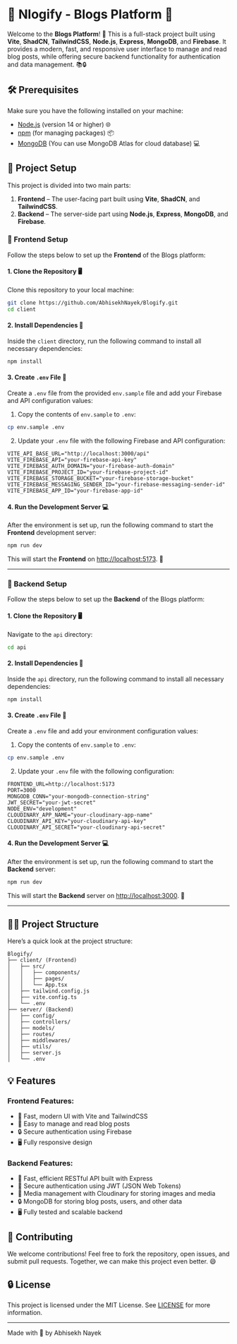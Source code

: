 # 🌟 Nlogify - Blogs Platform 🌟

Welcome to the **Blogs Platform**! 🚀 This is a full-stack project built using **Vite**, **ShadCN**, **TailwindCSS**, **Node.js**, **Express**, **MongoDB**, and **Firebase**. It provides a modern, fast, and responsive user interface to manage and read blog posts, while offering secure backend functionality for authentication and data management. 📚🔒

## 🛠️ Prerequisites

Make sure you have the following installed on your machine:

- [Node.js](https://nodejs.org/) (version 14 or higher) 🌐
- [npm](https://www.npmjs.com/) (for managing packages) 📦
- [MongoDB](https://www.mongodb.com/) (You can use MongoDB Atlas for cloud database) 💻

## 🚀 Project Setup

This project is divided into two main parts:

1. **Frontend** – The user-facing part built using **Vite**, **ShadCN**, and **TailwindCSS**.
2. **Backend** – The server-side part using **Node.js**, **Express**, **MongoDB**, and **Firebase**.

### 🚀 Frontend Setup

Follow the steps below to set up the **Frontend** of the Blogs platform:

#### 1. Clone the Repository 🖥️

Clone this repository to your local machine:

```bash
git clone https://github.com/AbhisekhNayek/Blogify.git
cd client
```

#### 2. Install Dependencies 🔧

Inside the `client` directory, run the following command to install all necessary dependencies:

```bash
npm install
```

#### 3. Create `.env` File 🔑

Create a `.env` file from the provided `env.sample` file and add your Firebase and API configuration values:

1. Copy the contents of `env.sample` to `.env`:

```bash
cp env.sample .env
```

2. Update your `.env` file with the following Firebase and API configuration:

```env
VITE_API_BASE_URL="http://localhost:3000/api"  
VITE_FIREBASE_API="your-firebase-api-key"    
VITE_FIREBASE_AUTH_DOMAIN="your-firebase-auth-domain" 
VITE_FIREBASE_PROJECT_ID="your-firebase-project-id"    
VITE_FIREBASE_STORAGE_BUCKET="your-firebase-storage-bucket"  
VITE_FIREBASE_MESSAGING_SENDER_ID="your-firebase-messaging-sender-id"  
VITE_FIREBASE_APP_ID="your-firebase-app-id"    
```

#### 4. Run the Development Server 💻

After the environment is set up, run the following command to start the **Frontend** development server:

```bash
npm run dev
```

This will start the **Frontend** on [http://localhost:5173](http://localhost:5173). 🎉

---

### 🚀 Backend Setup

Follow the steps below to set up the **Backend** of the Blogs platform:

#### 1. Clone the Repository 🖥️

Navigate to the `api` directory:

```bash
cd api
```

#### 2. Install Dependencies 🔧

Inside the `api` directory, run the following command to install all necessary dependencies:

```bash
npm install
```

#### 3. Create `.env` File 🔑

Create a `.env` file and add your environment configuration values:

1. Copy the contents of `env.sample` to `.env`:

```bash
cp env.sample .env
```

2. Update your `.env` file with the following configuration:

```env
FRONTEND_URL=http://localhost:5173  
PORT=3000                            
MONGODB_CONN="your-mongodb-connection-string"  
JWT_SECRET="your-jwt-secret"         
NODE_ENV="development"              
CLOUDINARY_APP_NAME="your-cloudinary-app-name" 
CLOUDINARY_API_KEY="your-cloudinary-api-key"   
CLOUDINARY_API_SECRET="your-cloudinary-api-secret" 
```

#### 4. Run the Development Server 💻

After the environment is set up, run the following command to start the **Backend** server:

```bash
npm run dev
```

This will start the **Backend** server on [http://localhost:3000](http://localhost:3000). 🎉

---

## 🧑‍💻 Project Structure

Here’s a quick look at the project structure:

```
Blogify/
├── client/ (Frontend)
│   ├── src/
│   │   ├── components/
│   │   ├── pages/
│   │   └── App.tsx
│   ├── tailwind.config.js
│   ├── vite.config.ts
│   └── .env
├── server/ (Backend)
│   ├── config/
│   ├── controllers/
│   ├── models/
│   ├── routes/
│   ├── middlewares/
│   ├── utils/
│   ├── server.js
│   └── .env
```

## 💡 Features

### Frontend Features:
- 🚀 Fast, modern UI with Vite and TailwindCSS
- 📝 Easy to manage and read blog posts
- 🔒 Secure authentication using Firebase
- 🖥️ Fully responsive design

### Backend Features:
- 🚀 Fast, efficient RESTful API built with Express
- 📝 Secure authentication using JWT (JSON Web Tokens)
- 📱 Media management with Cloudinary for storing images and media
- 🔒 MongoDB for storing blog posts, users, and other data
- 🖥️ Fully tested and scalable backend

## 📢 Contributing

We welcome contributions! Feel free to fork the repository, open issues, and submit pull requests. Together, we can make this project even better. 😄

## 🔒 License

This project is licensed under the MIT License. See [LICENSE](LICENSE) for more information.

---

Made with 💙 by Abhisekh Nayek
